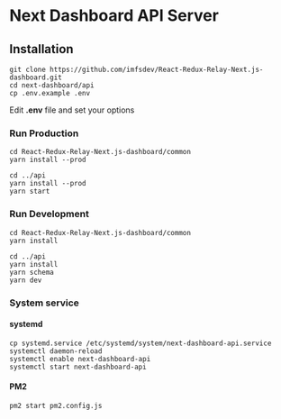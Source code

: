 # Next Dashboard API Server

## Installation

```
git clone https://github.com/imfsdev/React-Redux-Relay-Next.js-dashboard.git
cd next-dashboard/api
cp .env.example .env
```

Edit **.env** file and set your options

### Run Production

```
cd React-Redux-Relay-Next.js-dashboard/common
yarn install --prod

cd ../api
yarn install --prod
yarn start
```

### Run Development

```
cd React-Redux-Relay-Next.js-dashboard/common
yarn install

cd ../api
yarn install
yarn schema
yarn dev
```

### System service

#### systemd

```
cp systemd.service /etc/systemd/system/next-dashboard-api.service
systemctl daemon-reload
systemctl enable next-dashboard-api
systemctl start next-dashboard-api
```

#### PM2

```
pm2 start pm2.config.js
```
